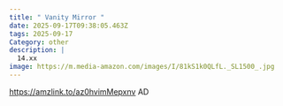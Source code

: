 ```yaml
---
title: " Vanity Mirror "
date: 2025-09-17T09:38:05.463Z
tags: 2025-09-17
Category: other
description: |
  14.xx
image: https://m.media-amazon.com/images/I/81kS1k0QLfL._SL1500_.jpg
---
```

https://amzlink.to/az0hvimMepxnv
AD